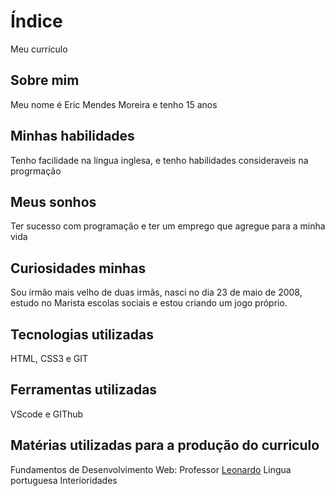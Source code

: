 # Índice
Meu currículo
## Sobre mim
Meu nome é Eric Mendes Moreira e tenho 15 anos
## Minhas habilidades
Tenho facilidade na língua inglesa, e tenho habilidades consideraveis na progrmação
## Meus sonhos
Ter sucesso com programação e ter um emprego que agregue para a minha vida

## Curiosidades minhas

Sou irmão mais velho de duas irmãs, nasci no dia 23 de maio de 2008,
estudo no Marista escolas sociais e estou criando um jogo próprio.

## Tecnologias utilizadas
HTML, CSS3 e GIT

## Ferramentas utilizadas 
VScode e GIThub

## Matérias utilizadas para a produção do curriculo
Fundamentos de Desenvolvimento Web:
Professor [Leonardo](https://github.com/leonardorochamarista)
Lingua portuguesa
Interioridades
